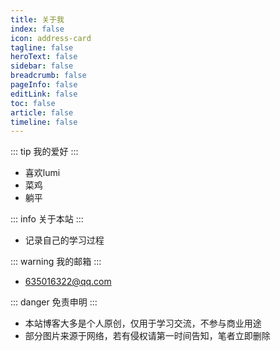 ```yaml
---
title: 关于我
index: false
icon: address-card
tagline: false
heroText: false
sidebar: false
breadcrumb: false
pageInfo: false
editLink: false
toc: false
article: false
timeline: false
---
```


::: tip 我的爱好
:::

- 喜欢lumi
- 菜鸡
- 躺平

::: info 关于本站
:::

- 记录自己的学习过程

::: warning 我的邮箱
:::

- 635016322@qq.com

::: danger 免责申明
:::

- 本站博客大多是个人原创，仅用于学习交流，不参与商业用途
- 部分图片来源于网络，若有侵权请第一时间告知，笔者立即删除